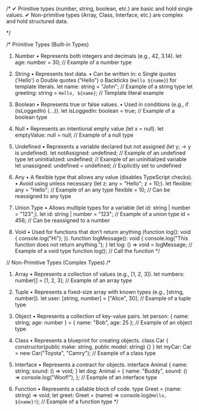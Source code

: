 /*
✔ Primitive types (number, string, boolean, etc.) are basic and hold single values.
✔ Non-primitive types (Array, Class, Interface, etc.) are complex and hold structured data.

*/


/* Primitive Types (Built-in Types)
1.	Number
•	Represents both integers and decimals (e.g., 42, 3.14).
let age: number = 30; // Example of a number type

2.	String
•	Represents text data.
•	Can be written in:
o	Single quotes ('Hello')
o	Double quotes ("Hello")
o	Backticks (`Hello ${name}`) for template literals.
let name: string = "John"; // Example of a string type
let greeting: string = `Hello, ${name}`; // Template literal example

3.	Boolean
•	Represents true or false values.
•	Used in conditions (e.g., if (isLoggedIn) {...}).
let isLoggedIn: boolean = true; // Example of a boolean type

4.	Null
•	Represents an intentional empty value (let x = null).
let emptyValue: null = null; // Example of a null type

5.	Undefined
•	Represents a variable declared but not assigned (let y; → y is undefined).
let notAssigned: undefined; // Example of an undefined type
let uninitialized: undefined; // Example of an uninitialized variable
let unassigned: undefined = undefined; // Explicitly set to undefined

6.	Any
•	A flexible type that allows any value (disables TypeScript checks).
•	Avoid using unless necessary (let z: any = "Hello"; z = 10;).
let flexible: any = "Hello"; // Example of an any type
flexible = 10; // Can be reassigned to any type


7.	Union Type
•	Allows multiple types for a variable (let id: string | number = "123";).
let id: string | number = "123"; // Example of a union type
id = 456; // Can be reassigned to a number

8.	Void
•	Used for functions that don’t return anything (function log(): void { console.log("Hi"); }).
function logMessage(): void {
    console.log("This function does not return anything.");
}
let log: () => void = logMessage; // Example of a void type function
log(); // Call the function
*/



// Non-Primitive Types (Complex Types)
/*
1.	Array
•	Represents a collection of values (e.g., [1, 2, 3]).
let numbers: number[] = [1, 2, 3]; // Example of an array type

2.	Tuple
•	Represents a fixed-size array with known types (e.g., [string, number]).
let user: [string, number] = ["Alice", 30]; // Example of a tuple type

3.	Object
•	Represents a collection of key-value pairs.
let person: { name: string; age: number } = { name: "Bob", age: 25 }; // Example of an object type

4.	Class
•	Represents a blueprint for creating objects.
class Car {
    constructor(public make: string, public model: string) {}
}
let myCar: Car = new Car("Toyota", "Camry"); // Example of a class type

5.	Interface
•	Represents a contract for objects.
interface Animal {
    name: string;
    sound: () => void;
}
let dog: Animal = {
    name: "Buddy",
    sound: () => console.log("Woof!"),
}; // Example of an interface type

6.	Function
•	Represents a callable block of code.
type Greet = (name: string) => void;
let greet: Greet = (name) => console.log(`Hello, ${name}!`); // Example of a function type
*/


